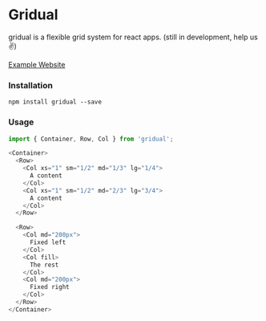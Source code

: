 Gridual
=======

gridual is a flexible grid system for react apps.
(still in development, help us ✌)

[Example Website](http://gridual.open.khoro.io)

### Installation

```
npm install gridual --save
```

### Usage

```javascript
import { Container, Row, Col } from 'gridual';

<Container>
  <Row>
    <Col xs="1" sm="1/2" md="1/3" lg="1/4">
      A content
    </Col>
    <Col xs="1" sm="1/2" md="2/3" lg="3/4">
      A content
    </Col>
  </Row>

  <Row>
    <Col md="200px">
      Fixed left
    </Col>
    <Col fill>
      The rest
    </Col>
    <Col md="200px">
      Fixed right
    </Col>
  </Row>
</Container>
```
